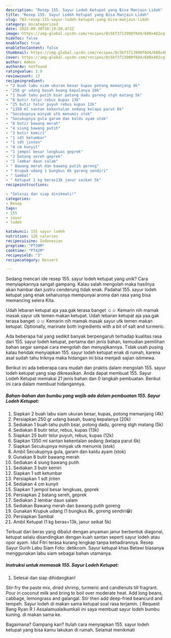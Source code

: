 ```yaml
---
description: "Resep 155. Sayur Lodeh Ketupat yang Bisa Manjain Lidah"
title: "Resep 155. Sayur Lodeh Ketupat yang Bisa Manjain Lidah"
slug: 783-resep-155-sayur-lodeh-ketupat-yang-bisa-manjain-lidah
category: Uncategorized
date: 2022-09-30T10:19:50.472Z
image: https://img-global.cpcdn.com/recipes/8c5bf3713990f0d4/680x482cq70/155-sayur-lodeh-ketupat-foto-resep-utama.jpg
hideToc: false
enableToc: true
enableTocContent: false
thumbnail: https://img-global.cpcdn.com/recipes/8c5bf3713990f0d4/680x482cq70/155-sayur-lodeh-ketupat-foto-resep-utama.jpg
cover: https://img-global.cpcdn.com/recipes/8c5bf3713990f0d4/680x482cq70/155-sayur-lodeh-ketupat-foto-resep-utama.jpg
author: Admin
authorAv: notfound
ratingvalue: 3.9
reviewcount: 13
recipeingredient:
- "2 buah labu siam ukuran besar kupas potong memanjang 4k"
- "250 gr udang basah buang kepalanya 20k"
- "1 buah tahu putih bsar potong dadu goreng stgh matang 5k"
- "8 butir telur rebus kupas 13k"
- "25 butir telur puyuh rebus kupas 12k"
- "1350 ml santan kekentalan sedang kelapa parut 6k"
- "Secukupnya minyak utk menumis stok"
- "Secukupnya gula garam dan kaldu ayam stok"
- "8 butir bawang merah"
- "4 siung bawang putih"
- "3 butir kemiri"
- "1 sdt ketumbar"
- "1 sdt jinten"
- "4 cm kunyit"
- "1 jempol besar lengkuas geprek"
- "2 batang sereh geprek"
- "2 lembar daun salam"
- " Bawang merah dan bawang putih goreng"
- " Krupuk udang 1 bungkus 8k goreng sendiri"
- " Sambal"
- " Ketupat 1 kg beras13k janur seikat 5k"
recipeinstructions:

- "Selesai dan siap dinikmati!"
categories:
- Resep
tags:
- 155
- sayur
- lodeh

katakunci: 155 sayur lodeh 
nutrition: 128 calories
recipecuisine: Indonesian
preptime: "PT39M"
cooktime: "PT42M"
recipeyield: "3"
recipecategory: Dessert

---
```





Sedang mencari ide resep 155. sayur lodeh ketupat yang unik? Cara menyiapkannya sangat gampang. Kalau salah mengolah maka hasilnya akan hambar dan justru cenderung tidak enak. Padahal 155. sayur lodeh ketupat yang enak seharusnya mempunyai aroma dan rasa yang bisa memancing selera Kita.





Udah lebaran ketupat aja yaa.gak terasa banget ☺️☺️ Kemarin nih mamak masak sayur utk temen makan ketupat. Udah lebaran ketupat aja yaa.gak terasa banget ☺️☺️ Kemarin nih mamak masak sayur utk temen makan ketupat. Optionally, marinate both ingredients with a bit of salt and turmeric.

Ada beberapa hal yang sedikit banyak berpengaruh terhadap kualitas rasa dari 155. sayur lodeh ketupat, pertama dari jenis bahan, kemudian pemilihan bahan segar sampai cara mengolah dan menyajikannya. Tidak usah pusing kalau hendak menyiapkan 155. sayur lodeh ketupat enak di rumah, karena asal sudah tahu triknya maka hidangan ini bisa menjadi sajian istimewa.






Berikut ini ada beberapa cara mudah dan praktis dalam mengolah 155. sayur lodeh ketupat yang siap dikreasikan. Anda dapat membuat 155. Sayur Lodeh Ketupat memakai 21 jenis bahan dan 0 langkah pembuatan. Berikut ini cara dalam membuat hidangannya.

<!--inarticleads1-->

##### Bahan-bahan dan bumbu yang wajib ada dalam pembuatan 155. Sayur Lodeh Ketupat:

1. Siapkan 2 buah labu siam ukuran besar, kupas, potong memanjang (4k)
1. Persiapkan 250 gr udang basah, buang kepalanya (20k)
1. Sediakan 1 buah tahu putih bsar, potong dadu, goreng stgh matang (5k)
1. Sediakan 8 butir telur, rebus, kupas (13k)
1. Siapkan 25 butir telur puyuh, rebus, kupas (12k)
1. Siapkan 1350 ml santan kekentalan sedang (kelapa parut 6k)
1. Siapkan Secukupnya minyak utk menumis (stok)
1. Ambil Secukupnya gula, garam dan kaldu ayam (stok)
1. Gunakan 8 butir bawang merah
1. Sediakan 4 siung bawang putih
1. Sediakan 3 butir kemiri
1. Siapkan 1 sdt ketumbar
1. Persiapkan 1 sdt jinten
1. Sediakan 4 cm kunyit
1. Siapkan 1 jempol besar lengkuas, geprek
1. Persiapkan 2 batang sereh, geprek
1. Sediakan 2 lembar daun salam
1. Sediakan  Bawang merah dan bawang putih goreng
1. Gunakan  Krupuk udang (1 bungkus 8k, goreng sendiri😁)
1. Persiapkan  Sambal
1. Ambil  Ketupat (1 kg beras=13k, janur seikat 5k)


Terbuat dari beras yang dibalut dengan anyaman janur berbentuk diagonal, ketupat selalu disandingkan dengan kuah santan seperti sayur lodeh atau opor ayam. Idul Fitri terasa kurang lengkap tanpa kehadirannya. Resep Sayur Gurih Labu Siam Foto: detikcom. Sayur ketupat khas Betawi biasanya menggunakan labu siam sebagai bahan utamanya. 

<!--inarticleads2-->

##### Instruksi untuk memasak 155. Sayur Lodeh Ketupat:


1. Selesai dan siap dihidangkan!

Stir-fry the paste mix, dried shrimp, turmeric and candlenuts till fragrant. Pour in coconut milk and bring to boil over moderate heat. Add long beans, cabbage, lemongrass and galangal. Stir then add deep-fried beancurd and tempeh. Sayur lodeh di makan sama ketupat soal rasa terjamin. ( Request Bang Ryan R ) Assalamualaikumkali ini saya membuat sayur lodeh bumbu kuning. di makan sama ke. 

Bagaimana? Gampang kan? Itulah cara menyiapkan 155. sayur lodeh ketupat yang bisa kamu lakukan di rumah. Selamat menikmati
